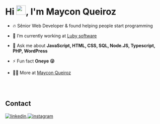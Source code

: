 ### <h1 align="left">Hi <img src="https://raw.githubusercontent.com/kaueMarques/kaueMarques/master/hi.gif" height="30px">, I'm Maycon Queiroz</h1>

[//]: # (<p align="left"> <img src="https://komarev.com/ghpvc/?username=maycon-queiroz&color=yellow" alt="Profile views" /> </p>)

- 🔥 Sênior Web Developer & found helping people start programming

- 🔭 I’m currently working at [Luby software](https://luby.com.br/)

- 💬 Ask me about **JavaScript, HTML, CSS, SQL, Node.JS, Typescript, PHP, WordPress**

- ⚡ Fun fact **Oneye 😜**

- 👨‍💻 More at [Maycon Queiroz](https://www.linkedin.com/in/maycon-queiroz-56572014a/)

<br><br>

## Contact

<p align="left">

<a href="https://linkedin.com/in/maycon-queiroz-56572014a/" target="_blank">
  <img align="center" src="https://img.shields.io/badge/-maycon-05122A?style=flat&logo=linkedin" alt="linkedin"/>
</a>
<a href="https://instagram.com/pjmpmaycon" target="_blank">
 <img align="center" src="https://img.shields.io/badge/-maycon-05122A?style=flat&logo=instagram" alt="instagram"/>
</a>
</p>

<!--
**maycon-queiroz/maycon-queiroz** is a ✨ _special_ ✨ repository because its `README.md` (this file) appears on your GitHub profile.

Here are some ideas to get you started:

- 🔭 I’m currently working on ...
- 🌱 I’m currently learning ...
- 👯 I’m looking to collaborate on ...
- 🤔 I’m looking for help with ...
- 💬 Ask me about ...
- 📫 How to reach me: ...
- 😄 Pronouns: ...
- ⚡ Fun fact: ...
-->
